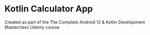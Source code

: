 # Kotlin Calculator App

Created as part of the The Complete Android 12 & Kotlin Development Masterclass Udemy course
